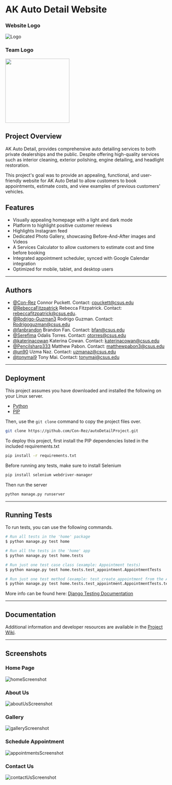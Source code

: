 # AK Auto Detail Website

### Website Logo
![Logo](https://github.com/Con-Rez/autoDetailProject/blob/main/apps/home/static/imgs/logo.jpg?raw=true)
### Team Logo
<img src="https://github.com/Con-Rez/autoDetailProject/blob/main/docs/images/aklogo.PNG?raw=true" width="200" />

## Project Overview

AK Auto Detail, provides comprehensive auto detailing services to both private dealerships and the public. Despite offering high-quality services such as interior cleaning, exterior polishing, engine detailing, and headlight restoration. 

This project's goal was to provide an appealing, functional, and user-friendly website for AK Auto Detail to allow customers to book appointments, estimate costs, and view examples of previous customers' vehicles. 

## Features

- Visually appealing homepage with a light and dark mode
- Platform to highlight positive customer reviews
- Highlights Instagram feed
- Dedicated Photo Gallery, showcasing Before-And-After images and Videos
- A Services Calculator to allow customers to estimate cost and time before booking
- Integrated appointment scheduler, synced with Google Calendar integration
- Optimized for mobile, tablet, and desktop users

---

## Authors

- [@Con-Rez](https://github.com/Con-Rez) Connor Puckett. Contact: cpuckett@csus.edu
- [@RebeccaFitzpatrick](https://github.com/RebeccaFitzpatrick) Rebecca Fitzpatrick. Contact: rebeccafitzpatrick@csus.edu.
- [@Rodrigo-Guzman3](https://github.com/Rodrigo-Guzman3) Rodrigo Guzman. Contact: Rodrigoguzman@csus.edu
- [@fanbrandon](https://github.com/fanbrandon) Brandon Fan. Contact: bfan@csus.edu
- [@Serefima](https://github.com/Serefima) Odalis Torres. Contact: otorres@csus.edu
- [@katerinacowan](https://github.com/katerinacowan) Katerina Cowan. Contact: katerinacowan@csus.edu
- [@Pencilsharp333](https://github.com/Pencilsharp333) Matthew Pabon. Contact: matthewpabon3@csus.edu
- [@un90](https://github.com/un90) Uzma Naz. Contact: uzmanaz@csus.edu
- [@tonymai9](https://github.com/tonymai9) Tony Mai. Contact: tonymai@csus.edu

---

## Deployment

This project assumes you have downloaded and installed the following on your Linux server.

- [Python](https://www.python.org/downloads/)
- [PIP](https://pip.pypa.io/en/stable/installation/)

Then, use the `git clone` command to copy the project files over.

```bash
git clone https://github.com/Con-Rez/autoDetailProject.git
```

To deploy this project, first install the PIP dependencies listed in the included requirements.txt

```bash
pip install -r requirements.txt
```

Before running any tests, make sure to install Selenium
```bash
pip install selenium webdriver-manager
```

Then run the server
```bash
python manage.py runserver
```

---

## Running Tests

To run tests, you can use the following commands.

```bash
# Run all tests in the 'home' package
$ python manage.py test home

# Run all the tests in the 'home' app
$ python manage.py test home.tests

# Run just one test case class (example: Appointment tests)
$ python manage.py test home.tests.test_appointment.AppointmentTests

# Run just one test method (example: test_create_appointment from the AppointmentTests class)
$ python manage.py test home.tests.test_appointment.AppointmentTests.test_create_appointment

```
More info can be found here: [Django Testing Documentation](https://docs.djangoproject.com/en/5.1/topics/testing/overview/)


---

## Documentation

Additional information and developer resources are available in the [Project Wiki](https://github.com/Con-Rez/autoDetailProject/wiki).

---

## Screenshots

### Home Page
![homeScreenshot](https://github.com/Con-Rez/autoDetailProject/blob/main/docs/images/homeScreenshotv2Long.png?raw=true)

### About Us
![aboutUsScreenshot](https://github.com/Con-Rez/autoDetailProject/blob/main/docs/images/aboutUsScreenshot.png?raw=true)

### Gallery
![galleryScreenshot](https://github.com/Con-Rez/autoDetailProject/blob/main/docs/images/galleryScreenshot.png?raw=true)

### Schedule Appointment
![appointmentsScreenshot](https://github.com/Con-Rez/autoDetailProject/blob/main/docs/images/appointmentsScreenshot.png?raw=true)

### Contact Us
![contactUsScreenshot](https://github.com/user-attachments/assets/5c6c7c44-42e3-49a7-bd30-9f4a0f8e2971)

